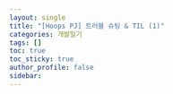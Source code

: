 ```yaml
---
layout: single
title: "[Hoops PJ] 트러블 슈팅 & TIL (1)"
categories: 개발일기
tags: []
toc: true
toc_sticky: true
author_profile: false
sidebar:
---
```







